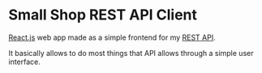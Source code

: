 # Small Shop REST API Client
[React.js](https://reactjs.org/) web app made as a simple frontend for my [REST API](https://github.com/t-cel/Small-Shop-REST-API).

It basically allows to do most things that API allows through a simple user interface.